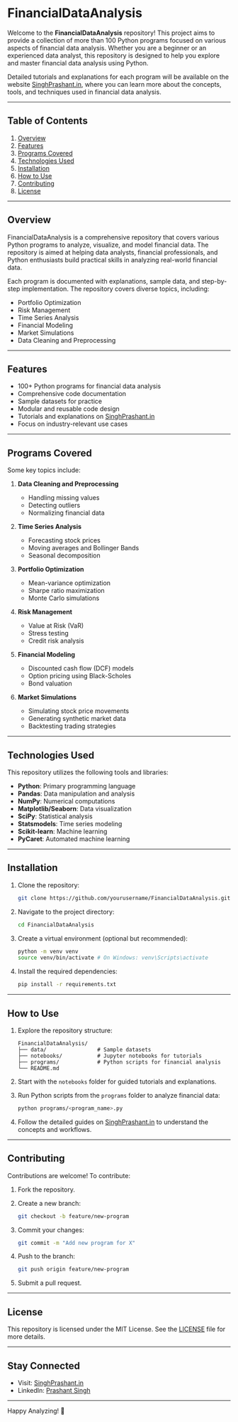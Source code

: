 # FinancialDataAnalysis

Welcome to the **FinancialDataAnalysis** repository! This project aims to provide a collection of more than 100 Python programs focused on various aspects of financial data analysis. Whether you are a beginner or an experienced data analyst, this repository is designed to help you explore and master financial data analysis using Python.

Detailed tutorials and explanations for each program will be available on the website [SinghPrashant.in](https://www.singhprashant.in), where you can learn more about the concepts, tools, and techniques used in financial data analysis.

---

## Table of Contents

1. [Overview](#overview)
2. [Features](#features)
3. [Programs Covered](#programs-covered)
4. [Technologies Used](#technologies-used)
5. [Installation](#installation)
6. [How to Use](#how-to-use)
7. [Contributing](#contributing)
8. [License](#license)

---

## Overview

FinancialDataAnalysis is a comprehensive repository that covers various Python programs to analyze, visualize, and model financial data. The repository is aimed at helping data analysts, financial professionals, and Python enthusiasts build practical skills in analyzing real-world financial data.

Each program is documented with explanations, sample data, and step-by-step implementation. The repository covers diverse topics, including:

- Portfolio Optimization
- Risk Management
- Time Series Analysis
- Financial Modeling
- Market Simulations
- Data Cleaning and Preprocessing

---

## Features

- 100+ Python programs for financial data analysis
- Comprehensive code documentation
- Sample datasets for practice
- Modular and reusable code design
- Tutorials and explanations on [SinghPrashant.in](https://www.singhprashant.in)
- Focus on industry-relevant use cases

---

## Programs Covered

Some key topics include:

1. **Data Cleaning and Preprocessing**
   - Handling missing values
   - Detecting outliers
   - Normalizing financial data

2. **Time Series Analysis**
   - Forecasting stock prices
   - Moving averages and Bollinger Bands
   - Seasonal decomposition

3. **Portfolio Optimization**
   - Mean-variance optimization
   - Sharpe ratio maximization
   - Monte Carlo simulations

4. **Risk Management**
   - Value at Risk (VaR)
   - Stress testing
   - Credit risk analysis

5. **Financial Modeling**
   - Discounted cash flow (DCF) models
   - Option pricing using Black-Scholes
   - Bond valuation

6. **Market Simulations**
   - Simulating stock price movements
   - Generating synthetic market data
   - Backtesting trading strategies

---

## Technologies Used

This repository utilizes the following tools and libraries:

- **Python**: Primary programming language
- **Pandas**: Data manipulation and analysis
- **NumPy**: Numerical computations
- **Matplotlib/Seaborn**: Data visualization
- **SciPy**: Statistical analysis
- **Statsmodels**: Time series modeling
- **Scikit-learn**: Machine learning
- **PyCaret**: Automated machine learning

---

## Installation

1. Clone the repository:

   ```bash
   git clone https://github.com/yourusername/FinancialDataAnalysis.git
   ```

2. Navigate to the project directory:

   ```bash
   cd FinancialDataAnalysis
   ```

3. Create a virtual environment (optional but recommended):

   ```bash
   python -m venv venv
   source venv/bin/activate # On Windows: venv\Scripts\activate
   ```

4. Install the required dependencies:

   ```bash
   pip install -r requirements.txt
   ```

---

## How to Use

1. Explore the repository structure:

   ```plaintext
   FinancialDataAnalysis/
   ├── data/                # Sample datasets
   ├── notebooks/           # Jupyter notebooks for tutorials
   ├── programs/            # Python scripts for financial analysis
   └── README.md
   ```

2. Start with the `notebooks` folder for guided tutorials and explanations.

3. Run Python scripts from the `programs` folder to analyze financial data:

   ```bash
   python programs/<program_name>.py
   ```

4. Follow the detailed guides on [SinghPrashant.in](https://www.singhprashant.in) to understand the concepts and workflows.

---

## Contributing

Contributions are welcome! To contribute:

1. Fork the repository.
2. Create a new branch:

   ```bash
   git checkout -b feature/new-program
   ```

3. Commit your changes:

   ```bash
   git commit -m "Add new program for X"
   ```

4. Push to the branch:

   ```bash
   git push origin feature/new-program
   ```

5. Submit a pull request.

---

## License

This repository is licensed under the MIT License. See the [LICENSE](LICENSE) file for more details.

---

## Stay Connected

- Visit: [SinghPrashant.in](https://www.singhprashant.in)
- LinkedIn: [Prashant Singh](https://linkedin.com/in/prashant-fintech)


---

Happy Analyzing! 🚀

